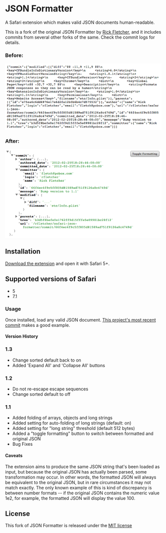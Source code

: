 # JSON Formatter

A Safari extension which makes valid JSON documents human-readable.

This is a fork of the original JSON Formatter by [Rick Fletcher](https://github.com/rfletcher/safari-json-formatter), and it includes commits from several other forks of the same.  Check the commit logs for details.

### Before:
![Before][i1]
### After:
![After][i2]

## Installation
[Download the extension][1] and open it with Safari 5+.

## Supported versions of Safari

* 5
* 7.1

### Usage
Once installed, load any valid JSON document. [This project's most recent
commit][2] makes a good example.

#### Version History
### 1.3
* Change sorted default back to on
* Added 'Expand All' and 'Collapse All' buttons

### 1.2
* Do not re-escape escape sequences
* Change sorted default to off

### 1.1
* Added folding of arrays, objects and long strings
* Added setting for auto-folding of long strings (default: on)
* Added setting for "long string" threshold (default 512 bytes)
* Added a "toggle formatting" button to switch between formatted and original JSON
* Bug Fixes

#### Caveats
The extension aims to produce the same JSON string that's been loaded as input,
but because the original JSON has actually been parsed, some transformation may
occur. In other words, the formatted JSON will always be equivalent to the
original JSON, but in rare circumstances it may not match exactly. The only
known example of this is kind of discrepancy is between number formats -- if the
original JSON contains the numeric value 1e2, for example, the formatted JSON
will display the value 100.

## License

This fork of JSON Formatter is released under the [MIT license](http://www.opensource.org/licenses/MIT)

[1]: https://github.com/aroberts/safari-json-formatter/raw/downloads/downloads/JSON%20Formatter.safariextz
[2]: https://api.github.com/repos/aroberts/safari-json-formatter/commits/HEAD
[i1]: https://github.com/aroberts/safari-json-formatter/raw/HEAD/illustration_before.png
[i2]: https://github.com/aroberts/safari-json-formatter/raw/HEAD/illustration_after.png
